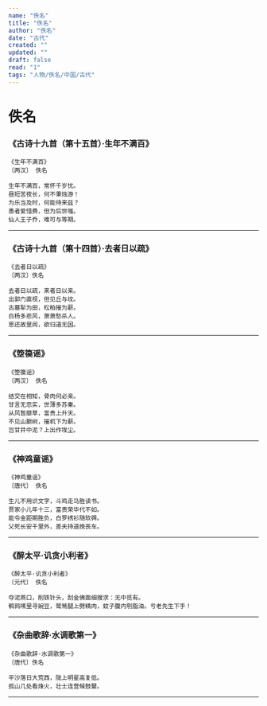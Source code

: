 ```yaml
---
name: "佚名"
title: "佚名"
author: "佚名"
date: "古代"
created: ""
updated: ""
draft: false
read: "1"
tags: "人物/佚名/中国/古代"
---
```


# 佚名

### 《古诗十九首（第十五首）·生年不满百》

```
《生年不满百》
〔两汉〕 佚名

生年不满百，常怀千岁忧。
昼短苦夜长，何不秉烛游！
为乐当及时，何能待来兹？
愚者爱惜费，但为后世嗤。
仙人王子乔，难可与等期。
```

---

### 《古诗十九首（第十四首）·去者日以疏》

```
《去者日以疏》
〔两汉〕佚名

去者日以疏，来者日以亲。
出郭门直视，但见丘与坟。
古墓犁为田，松柏摧为薪。
白杨多悲风，萧萧愁杀人。
思还故里闾，欲归道无因。
```

---

### 《箜篌谣》

```
《箜篌谣》
〔两汉〕 佚名

结交在相知，骨肉何必亲。
甘言无忠实，世薄多苏秦。
从风暂靡草，富贵上升天。
不见山巅树，摧杌下为薪。
岂甘井中泥？上出作埃尘。
```

---

### 《神鸡童谣》

```
《神鸡童谣》
〔唐代〕 佚名

生儿不用识文字，斗鸡走马胜读书。
贾家小儿年十三，富贵荣华代不如。
能令金距期胜负，白罗绣衫随软舆。
父死长安千里外，差夫持道挽丧车。
```

---

### 《醉太平·讥贪小利者》

```
《醉太平·讥贪小利者》
〔元代〕 佚名

夺泥燕口，削铁针头，刮金佛面细搜求：无中觅有。
鹌鹑嗉里寻豌豆，鹭鸶腿上劈精肉，蚊子腹内刳脂油。亏老先生下手！
```

---

### 《杂曲歌辞·水调歌第一》

```
《杂曲歌辞·水调歌第一》
〔唐代〕佚名

平沙落日大荒西，陇上明星高复低。
孤山几处看烽火，壮士连营候鼓鼙。
```

---
